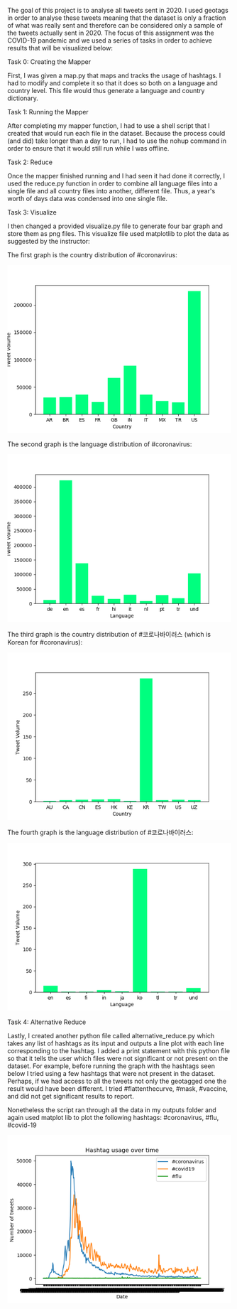 The goal of this project is to analyse all tweets sent in 2020. I used geotags in order to analyse these tweets meaning that the dataset is only a fraction of what was really sent and therefore can be considered only a sample of the tweets actually sent in 2020. The focus of this assignment was the COVID-19 pandemic and we used a series of tasks in order to achieve results that will be visualized below: 

Task 0: Creating the Mapper

First, I was given a map.py that maps and tracks the usage of hashtags. I had to modify and complete it so that it does so both on a language and country level. This file would thus generate a language and country dictionary.

Task 1: Running the Mapper

After completing my mapper function, I had to use a shell script that I created that would run each file in the dataset. Because the process could (and did) take longer than a day to run, I had to use the nohup command in order to ensure that it would still run while I was offline.

Task 2: Reduce

Once the mapper finished running and I had seen it had done it correctly, I used the reduce.py function in order to combine all language files into a single file and all country files into another, different file. Thus, a year's worth of days data was condensed into one single file. 

Task 3: Visualize

I then changed a provided visualize.py file to generate four bar graph and store them as png files. This visualize file used matplotlib to plot the data as suggested by the instructor: 

The first graph is the country distribution of #coronavirus:

![Coronavirus Country Plot](coronavirus_country.png)

The second graph is the language distribution of #coronavirus:

![Coronavirus Language Plot](coronavirus_language.png)

The third graph is the country distribution of #코로나바이러스 (which is Korean for #coronavirus):

![코로나바이러스 Country Plot](코로나바이러스_country.png)

The fourth graph is the language distribution of #코로나바이러스:

![코로나바이러스 Language Plot](코로나바이러스_language.png)

Task 4: Alternative Reduce

Lastly, I created another python file called alternative_reduce.py which takes any list of hashtags as its input and outputs a line plot with each line corresponding to the hashtag. I added a print statement with this python file so that it tells the user which files were not significant or not present on the dataset. For example, before running the graph with the hashtags seen below I tried using a few hashtags that were not present in the dataset. Perhaps, if we had access to all the tweets not only the geotagged one the result would have been different. I tried #flattenthecurve, #mask, #vaccine, and did not get significant results to report.

Nonetheless the script ran through all the data in my outputs folder and again used matplot lib to plot the following hashtags: #coronavirus, #flu, #covid-19

![Hashtags Over Time](alternative.png) 
